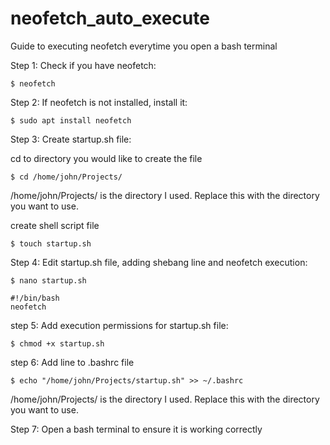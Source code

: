 # neofetch_auto_execute
Guide to executing neofetch everytime you open a bash terminal

Step 1: Check if you have neofetch:

 ```$ neofetch```
  

Step 2: If neofetch is not installed, install it:

  ```$ sudo apt install neofetch```
  

Step 3: Create startup.sh file:

  cd to directory you would like to create the file
  
   ```$ cd /home/john/Projects/```
   
   /home/john/Projects/ is the directory I used. Replace this with the directory you want to use.
    
  create shell script file
  
   ```$ touch startup.sh```
    

Step 4: Edit startup.sh file, adding shebang line and neofetch execution:

  ```$ nano startup.sh```
  
    #!/bin/bash
    neofetch
    

step 5: Add execution permissions for startup.sh file:

  ```$ chmod +x startup.sh```
  

step 6: Add line to .bashrc file

  ```$ echo "/home/john/Projects/startup.sh" >> ~/.bashrc``` 
  
  /home/john/Projects/ is the directory I used. Replace this with the directory you want to use.
  

Step 7: Open a bash terminal to ensure it is working correctly

